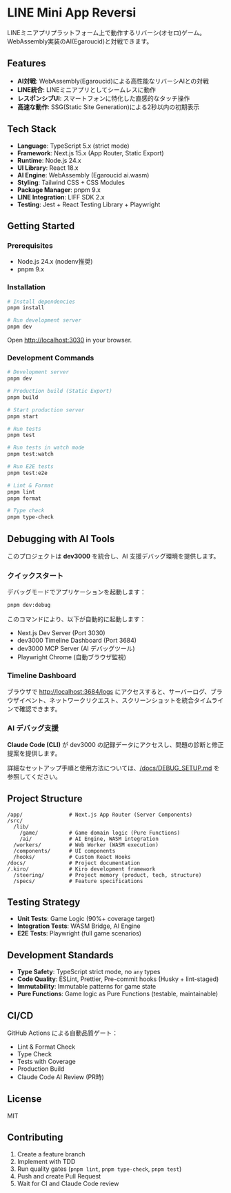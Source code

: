# LINE Mini App Reversi

LINEミニアプリプラットフォーム上で動作するリバーシ(オセロ)ゲーム。WebAssembly実装のAI(Egaroucid)と対戦できます。

## Features

- **AI対戦**: WebAssembly(Egaroucid)による高性能なリバーシAIとの対戦
- **LINE統合**: LINEミニアプリとしてシームレスに動作
- **レスポンシブUI**: スマートフォンに特化した直感的なタッチ操作
- **高速な動作**: SSG(Static Site Generation)による2秒以内の初期表示

## Tech Stack

- **Language**: TypeScript 5.x (strict mode)
- **Framework**: Next.js 15.x (App Router, Static Export)
- **Runtime**: Node.js 24.x
- **UI Library**: React 18.x
- **AI Engine**: WebAssembly (Egaroucid ai.wasm)
- **Styling**: Tailwind CSS + CSS Modules
- **Package Manager**: pnpm 9.x
- **LINE Integration**: LIFF SDK 2.x
- **Testing**: Jest + React Testing Library + Playwright

## Getting Started

### Prerequisites

- Node.js 24.x (nodenv推奨)
- pnpm 9.x

### Installation

```bash
# Install dependencies
pnpm install

# Run development server
pnpm dev
```

Open [http://localhost:3030](http://localhost:3030) in your browser.

### Development Commands

```bash
# Development server
pnpm dev

# Production build (Static Export)
pnpm build

# Start production server
pnpm start

# Run tests
pnpm test

# Run tests in watch mode
pnpm test:watch

# Run E2E tests
pnpm test:e2e

# Lint & Format
pnpm lint
pnpm format

# Type check
pnpm type-check
```

## Debugging with AI Tools

このプロジェクトは **dev3000** を統合し、AI 支援デバッグ環境を提供します。

### クイックスタート

デバッグモードでアプリケーションを起動します：

```bash
pnpm dev:debug
```

このコマンドにより、以下が自動的に起動します：

- Next.js Dev Server (Port 3030)
- dev3000 Timeline Dashboard (Port 3684)
- dev3000 MCP Server (AI デバッグツール)
- Playwright Chrome (自動ブラウザ監視)

### Timeline Dashboard

ブラウザで [http://localhost:3684/logs](http://localhost:3684/logs) にアクセスすると、サーバーログ、ブラウザイベント、ネットワークリクエスト、スクリーンショットを統合タイムラインで確認できます。

### AI デバッグ支援

**Claude Code (CLI)** が dev3000 の記録データにアクセスし、問題の診断と修正提案を提供します。

詳細なセットアップ手順と使用方法については、[/docs/DEBUG_SETUP.md](/docs/DEBUG_SETUP.md) を参照してください。

## Project Structure

```
/app/               # Next.js App Router (Server Components)
/src/
  /lib/
    /game/          # Game domain logic (Pure Functions)
    /ai/            # AI Engine, WASM integration
  /workers/         # Web Worker (WASM execution)
  /components/      # UI components
  /hooks/           # Custom React Hooks
/docs/              # Project documentation
/.kiro/             # Kiro development framework
  /steering/        # Project memory (product, tech, structure)
  /specs/           # Feature specifications
```

## Testing Strategy

- **Unit Tests**: Game Logic (90%+ coverage target)
- **Integration Tests**: WASM Bridge, AI Engine
- **E2E Tests**: Playwright (full game scenarios)

## Development Standards

- **Type Safety**: TypeScript strict mode, no `any` types
- **Code Quality**: ESLint, Prettier, Pre-commit hooks (Husky + lint-staged)
- **Immutability**: Immutable patterns for game state
- **Pure Functions**: Game logic as Pure Functions (testable, maintainable)

## CI/CD

GitHub Actions による自動品質ゲート：

- Lint & Format Check
- Type Check
- Tests with Coverage
- Production Build
- Claude Code AI Review (PR時)

## License

MIT

## Contributing

1. Create a feature branch
2. Implement with TDD
3. Run quality gates (`pnpm lint`, `pnpm type-check`, `pnpm test`)
4. Push and create Pull Request
5. Wait for CI and Claude Code review

